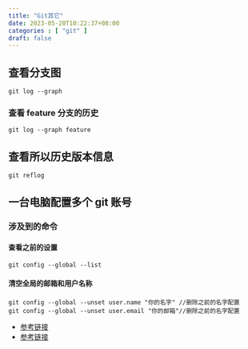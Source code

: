 ```yaml
---
title: "Git其它"
date: 2023-05-20T10:22:37+08:00
categories : [ "git" ]
draft: false
---
```


## 查看分支图
``` shell
git log --graph
```
### 查看 feature 分支的历史
``` shell
git log --graph feature
```
## 查看所以历史版本信息
```shell
git reflog
```

## 一台电脑配置多个 git 账号
### 涉及到的命令
#### 查看之前的设置
```shell
git config --global --list
```
#### 清空全局的邮箱和用户名称 
``` shell
git config --global --unset user.name "你的名字" //删除之前的名字配置
git config --global --unset user.email "你的邮箱"//删除之前的名字配置
```
- [参考链接](https://blog.csdn.net/qq_31947477/article/details/107350617)
- [参考链接](https://blog.csdn.net/m0_55580308/article/details/123707331)


